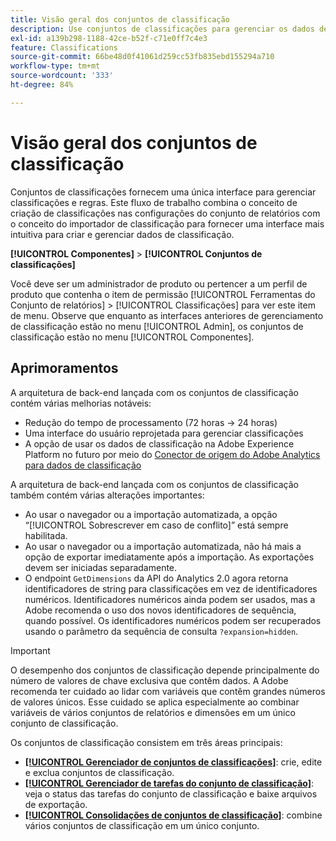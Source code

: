```yaml
---
title: Visão geral dos conjuntos de classificação
description: Use conjuntos de classificações para gerenciar os dados de classificação.
exl-id: a139b298-1188-42ce-b52f-c71e0ff7c4e3
feature: Classifications
source-git-commit: 66be48d0f41061d259cc53fb835ebd155294a710
workflow-type: tm+mt
source-wordcount: '333'
ht-degree: 84%

---
```


# Visão geral dos conjuntos de classificação

Conjuntos de classificações fornecem uma única interface para gerenciar classificações e regras. Este fluxo de trabalho combina o conceito de criação de classificações nas configurações do conjunto de relatórios com o conceito do importador de classificação para fornecer uma interface mais intuitiva para criar e gerenciar dados de classificação.

**[!UICONTROL Componentes]** > **[!UICONTROL Conjuntos de classificações]**

Você deve ser um administrador de produto ou pertencer a um perfil de produto que contenha o item de permissão [!UICONTROL Ferramentas do Conjunto de relatórios] > [!UICONTROL Classificações] para ver este item de menu. Observe que enquanto as interfaces anteriores de gerenciamento de classificação estão no menu [!UICONTROL Admin], os conjuntos de classificação estão no menu [!UICONTROL Componentes].

## Aprimoramentos

A arquitetura de back-end lançada com os conjuntos de classificação contém várias melhorias notáveis:

* Redução do tempo de processamento (72 horas → 24 horas)
* Uma interface do usuário reprojetada para gerenciar classificações
* A opção de usar os dados de classificação na Adobe Experience Platform no futuro por meio do [Conector de origem do Adobe Analytics para dados de classificação](https://experienceleague.adobe.com/en/docs/experience-platform/sources/connectors/adobe-applications/classifications)

A arquitetura de back-end lançada com os conjuntos de classificação também contém várias alterações importantes:

* Ao usar o navegador ou a importação automatizada, a opção “[!UICONTROL Sobrescrever em caso de conflito]” está sempre habilitada.
* Ao usar o navegador ou a importação automatizada, não há mais a opção de exportar imediatamente após a importação. As exportações devem ser iniciadas separadamente.
* O endpoint `GetDimensions` da API do Analytics 2.0 agora retorna identificadores de string para classificações em vez de identificadores numéricos. Identificadores numéricos ainda podem ser usados, mas a Adobe recomenda o uso dos novos identificadores de sequência, quando possível. Os identificadores numéricos podem ser recuperados usando o parâmetro da sequência de consulta `?expansion=hidden`.

>[!IMPORTANT]
>
>O desempenho dos conjuntos de classificação depende principalmente do número de valores de chave exclusiva que contêm dados. A Adobe recomenda ter cuidado ao lidar com variáveis que contêm grandes números de valores únicos. Esse cuidado se aplica especialmente ao combinar variáveis de vários conjuntos de relatórios e dimensões em um único conjunto de classificação.

Os conjuntos de classificação consistem em três áreas principais:

* [**[!UICONTROL Gerenciador de conjuntos de classificações]**](manage/set-manager.md): crie, edite e exclua conjuntos de classificação.
* [**[!UICONTROL Gerenciador de tarefas do conjunto de classificação]**](job-manager.md): veja o status das tarefas do conjunto de classificação e baixe arquivos de exportação.
* [**[!UICONTROL Consolidações de conjuntos de classificação]**](consolidations/manage.md): combine vários conjuntos de classificação em um único conjunto.
